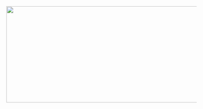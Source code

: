 
<div align="center">
  <span><img src="https://github.com/rushmi0/SecureKey/assets/120770468/da3fb943-c1a9-4fca-b358-3c30698b559c" height=256 width=512 /></span>
</div>

